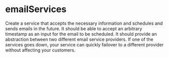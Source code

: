 # emailServices
Create a service that accepts the necessary information and schedules and sends emails in the future. It should be able to accept an arbitrary timestamp as an input for the email to be scheduled. It should provide an abstraction between two different email service providers. If one of the services goes down, your service can quickly failover to a different provider without affecting your customers.
